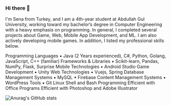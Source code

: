 ### Hi there 👋

I'm Sena from Turkey, and  I am a 4th-year student at Abdullah Gul University, working toward my bachelor’s degree in Computer Engineering with a heavy emphasis on programming. In general, I completed several projects about Game, Web, Mobile App Development, and ML. I am also actively developing mobile games. In addition, I listed my professional skills below.

Programming Languages 
▪ Java (2 Years experienced), C#, Python, Golang, JavaScript, C++ (familiar)
Frameworks & Libraries
▪ Scikit-learn, Pandas, NumPy, Flask, Surprise
Mobile Technologies
▪ Android Studio
Game Development
▪ Unity
Web Technologies 
▪ Vuejs, Spring
Database Management Systems
▪ MySQL 
▪ Firebase 
Content Management Systems 
▪ WordPress 
Tools 
▪ Git 
Linux Shell and Bash Programming 
Efficient with Office Programs
Efficient with Photoshop and Adobe Illustrator

![Anurag's GitHub stats](https://github-readme-stats.vercel.app/api?username=SenaCelebi&show_icons=true&theme=radical)

